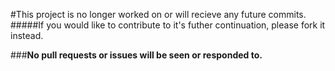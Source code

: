 #This project is no longer worked on or will recieve any future commits.
#####If you would like to contribute to it's futher continuation, please fork it instead.

###**No pull requests or issues will be seen or responded to.**
